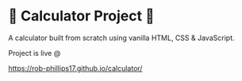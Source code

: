 # 🧮 Calculator Project 🧮
A calculator built from scratch using vanilla HTML, CSS &amp; JavaScript.

Project is live @

https://rob-phillips17.github.io/calculator/
